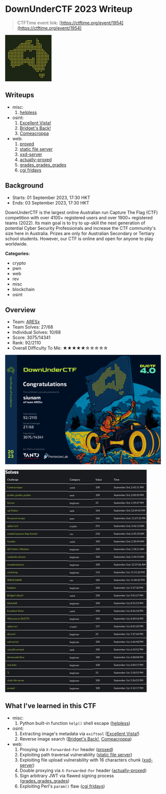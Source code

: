 # DownUnderCTF 2023 Writeup

> CTFTime event link: [https://ctftime.org/event/1954](https://ctftime.org/event/1954)

![](https://raw.githubusercontent.com/siunam321/CTF-Writeups/main/DownUnderCTF-2023/images/banner.png)

## Writeups

- misc:
    1. [helpless](https://siunam321.github.io/ctf/DownUnderCTF-2023/misc/helpless/)
- osint:
    1. [Excellent Vista!](https://siunam321.github.io/ctf/DownUnderCTF-2023/osint/Excellent-Vista!/)
    2. [Bridget's Back!](https://siunam321.github.io/ctf/DownUnderCTF-2023/osint/Bridget's-Back!/)
    3. [Comeacroppa](https://siunam321.github.io/ctf/DownUnderCTF-2023/osint/Comeacroppa/)
- web:
    1. [proxed](https://siunam321.github.io/ctf/DownUnderCTF-2023/web/proxed/)
    2. [static file server](https://siunam321.github.io/ctf/DownUnderCTF-2023/web/static-file-server/)
    3. [xxd-server](https://siunam321.github.io/ctf/DownUnderCTF-2023/web/xxd-server/)
    4. [actually-proxed](https://siunam321.github.io/ctf/DownUnderCTF-2023/web/actually-proxed/)
    5. [grades_grades_grades](https://siunam321.github.io/ctf/DownUnderCTF-2023/web/grades_grades_grades/)
    6. [cgi fridays](https://siunam321.github.io/ctf/DownUnderCTF-2023/web/cgi-fridays/)

## Background

- Starts: 01 September 2023, 17:30 HKT
- Ends: 03 September 2023, 17:30 HKT

DownUnderCTF is the largest online Australian run Capture The Flag (CTF) competition with over 4100+ registered users and over 1900+ registered teams (2022). Its main goal is to try to up-skill the next generation of potential Cyber Security Professionals and increase the CTF community's size here in Australia. Prizes are only for Australian Secondary or Tertiary school students. However, our CTF is online and open for anyone to play worldwide.

**Categories:**

- crypto
- pwn
- web
- rev 
- misc
- blockchain
- osint

## Overview

- Team: [ARESx](https://ctftime.org/team/128734)
- Team Solves: 27/68
- Individual Solves: 10/68
- Score: 3075/14341
- Rank: 92/2110
- Overall Difficulty To Me: ★★★★★☆☆☆☆☆

![](https://raw.githubusercontent.com/siunam321/CTF-Writeups/main/DownUnderCTF-2023/images/cert.png)

![](https://raw.githubusercontent.com/siunam321/CTF-Writeups/main/DownUnderCTF-2023/images/solves.png)

## What I've learned in this CTF

- misc:
    1. Python built-in function `help()` shell escape ([helpless](https://siunam321.github.io/ctf/DownUnderCTF-2023/misc/helpless/))
- osint:
    1. Extracting image's metadata via `exiftool` ([Excellent Vista!](https://siunam321.github.io/ctf/DownUnderCTF-2023/osint/Excellent-Vista!/))
    2. Reverse image search ([Bridget's Back!](https://siunam321.github.io/ctf/DownUnderCTF-2023/osint/Bridget's-Back!/), [Comeacroppa](https://siunam321.github.io/ctf/DownUnderCTF-2023/osint/Comeacroppa/))
- web:
    1. Proxying via `X-Forwarded-For` header ([proxed](https://siunam321.github.io/ctf/DownUnderCTF-2023/web/proxed/))
    2. Exploiting path traversal vulnerability ([static file server](https://siunam321.github.io/ctf/DownUnderCTF-2023/web/static-file-server/))
    3. Exploiting file upload vulnerability with 16 characters chunk ([xxd-server](https://siunam321.github.io/ctf/DownUnderCTF-2023/web/xxd-server/))
    4. Double proxying via `X-Forwarded-For` header ([actually-proxed](https://siunam321.github.io/ctf/DownUnderCTF-2023/web/actually-proxed/))
    5. Sign arbitrary JWT via flawed signing process ([grades_grades_grades](https://siunam321.github.io/ctf/DownUnderCTF-2023/web/grades_grades_grades/))
    6. Exploiting Perl's `param()` flaw ([cgi fridays](https://siunam321.github.io/ctf/DownUnderCTF-2023/web/cgi-fridays/))